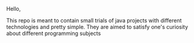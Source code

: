 Hello,

This repo is meant to contain small trials of java projects with different technologies and pretty simple. They are aimed to satisfy one's curiosity about different programming subjects
